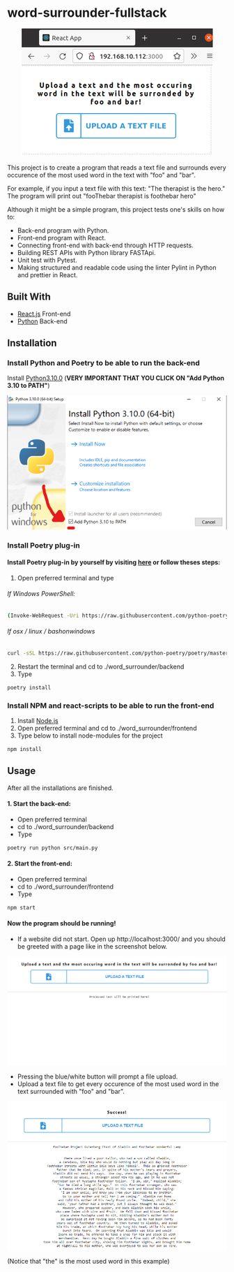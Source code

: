 # word-surrounder-fullstack
<p align="center">
<img src="https://github.com/beamvenom/word_surrounder/blob/main/images/screenshot.png?raw=true" />
</p>

This project is to create a program that reads a text file and surrounds every occurence of the most used word in the text with "foo" and "bar".

For example, if you input a text file with this text: "The therapist is the hero." 
The program will print out "fooThebar therapist is foothebar hero"

Although it might be a simple program, this project tests one's skills on how to:
- Back-end program with Python.
- Front-end program with React.
- Connecting front-end with back-end through HTTP requests.
- Building REST APIs with Python library FASTApi.
- Unit test with Pytest.
- Making structured and readable code using the linter Pylint in Python and prettier in React. 

## Built With

* [React.js](https://reactjs.org/) Front-end
* [Python](https://www.python.org/) Back-end

## Installation

### Install Python and Poetry to be able to run the back-end
Install [Python3.10.0](https://www.python.org/downloads/) (**VERY IMPORTANT THAT YOU CLICK ON "Add Python 3.10 to PATH"**)
<p align="center">
<img src="https://github.com/beamvenom/word_surrounder/blob/main/images/pythonscreenshot.png?raw=true" />
</p> 


### Install Poetry plug-in
#### Install Poetry plug-in by yourself by visiting [here](https://python-poetry.org/docs/) or follow theses steps:
1. Open preferred terminal and type
###### If Windows PowerShell: 
```bash
(Invoke-WebRequest -Uri https://raw.githubusercontent.com/python-poetry/poetry/master/get-poetry.py -UseBasicParsing).Content | python -
``` 
###### If osx / linux / bashonwindows
```bash
curl -sSL https://raw.githubusercontent.com/python-poetry/poetry/master/get-poetry.py | python -
```

2. Restart the terminal and cd to ./word_surrounder/backend
3. Type
```bash
poetry install
``` 

### Install NPM and react-scripts to be able to run the front-end
1. Install [Node.js](https://nodejs.org/en/download/)
2. Open preferred terminal and  cd to ./word_surrounder/frontend
3. Type below to install node-modules for the project
```bash
npm install
```

## Usage

After all the installations are finished.
#### 1. Start the back-end:
- Open preferred terminal
- cd to ./word_surrounder/backend 
- Type
```bash
poetry run python src/main.py
```
#### 2. Start the front-end:
- Open preferred terminal
- cd to ./word_surrounder/frontend 
- Type
```bash
npm start
```
#### Now the program should be running!
- If a website did not start. Open up http://localhost:3000/ and you should be greeted with a page like in the screenshot below.
<p align="center">
<img src="https://github.com/beamvenom/word_surrounder/blob/main/images/screenshot3.png?raw=true" />
</p>

- Pressing the blue/white button will prompt a file upload. 
- Upload a text file to get every occurence of the most used word in the text surrounded with "foo" and "bar".

<p align="center">
<img src="https://github.com/beamvenom/word_surrounder/blob/main/images/screenshot2.png?raw=true" />
</p>
(Notice that "the" is the most used word in this example)
